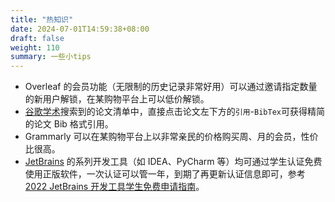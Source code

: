 ```yaml
---
title: "热知识"
date: 2024-07-01T14:59:38+08:00
draft: false
weight: 110
summary: 一些小tips
---
```



- Overleaf 的会员功能（无限制的历史记录非常好用）可以通过邀请指定数量的新用户解锁，在某购物平台上可以低价解锁。
- [谷歌学术](https://scholar.google.com/)搜索到的论文清单中，直接点击论文左下方的`引用`-`BibTex`可获得精简的论文 Bib 格式引用。
- Grammarly 可以在某购物平台上以非常亲民的价格购买周、月的会员，性价比很高。
- [JetBrains](https://jetbrains.com) 的系列开发工具（如 IDEA、PyCharm 等）均可通过学生认证免费使用正版软件，一次认证可以管一年，到期了再更新认证信息即可，参考 [2022 JetBrains 开发工具学生免费申请指南](https://www.bilibili.com/read/cv18402226)。
